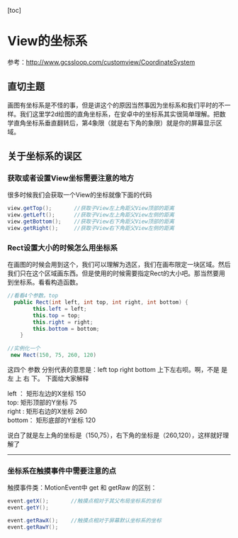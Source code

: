 [toc]
# View的坐标系
参考：http://www.gcssloop.com/customview/CoordinateSystem
## 直切主题
画图有坐标系是不怪的事，但是讲这个的原因当然事因为坐标系和我们平时的不一样。我们这里学2d绘图的直角坐标系，在安卓中的坐标系其实很简单理解。把数学直角坐标系垂直翻转后，第4象限（就是右下角的象限）就是你的屏幕显示区域。
## 关于坐标系的误区
### 获取或者设置View坐标需要注意的地方
很多时候我们会获取一个View的坐标就像下面的代码
~~~java
view.getTop();       //获取子View左上角距父View顶部的距离
view.getLeft();      //获取子View左上角距父View左侧的距离
view.getBottom();    //获取子View右下角距父View顶部的距离
view.getRight();     //获取子View右下角距父View左侧的距离
~~~

### Rect设置大小的时候怎么用坐标系
在画图的时候会用到这个，我们可以理解为选区，我们在画布限定一块区域。然后我们只在这个区域画东西。但是使用的时候需要指定Rect的大小吧。那当然要用到坐标系。看看构造函数。
~~~java
//看看4个参数。top
  public Rect(int left, int top, int right, int bottom) {
        this.left = left;
        this.top = top;
        this.right = right;
        this.bottom = bottom;
    }
    
//实例化一个
 new Rect(150, 75, 260, 120)  
~~~

这四个 参数 分别代表的意思是：left   top   right   bottom  上下左右呗。啊，不是 是 左 上 右 下。 下面给大家解释  

left ： 矩形左边的X坐标  150    
top:    矩形顶部的Y坐标   75        
right :  矩形右边的X坐标   260     
bottom： 矩形底部的Y坐标 120


说白了就是左上角的坐标是（150,75），右下角的坐标是（260,120），这样就好理解了

---

### 坐标系在触摸事件中需要注意的点
触摸事件类：MotionEvent中 get 和 getRaw 的区别：
~~~java
event.getX();       //触摸点相对于其父布局坐标系的坐标
event.getY();

event.getRawX();    //触摸点相对于屏幕默认坐标系的坐标
event.getRawY();
~~~

